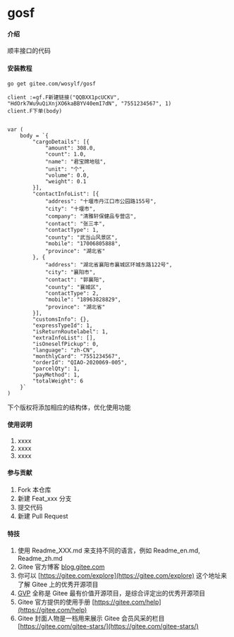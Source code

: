 # gosf

#### 介绍
顺丰接口的代码


#### 安装教程

```
go get gitee.com/wosylf/gosf

client :=gf.F新建链接("QQBXX1pcUCKV", "HdOrk7Wu9uQiXnjXO6kaBBYV40emI7dN", "7551234567", 1)
client.F下单(body)


var (
	body = `{
		"cargoDetails": [{
			"amount": 308.0,
			"count": 1.0,
			"name": "君宝牌地毯",
			"unit": "个",
			"volume": 0.0,
			"weight": 0.1
		}],
		"contactInfoList": [{
			"address": "十堰市丹江口市公园路155号",
			"city": "十堰市",
			"company": "清雅轩保健品专营店",
			"contact": "张三丰",
			"contactType": 1,
			"county": "武当山风景区",
			"mobile": "17006805888",
			"province": "湖北省"
		}, {
			"address": "湖北省襄阳市襄城区环城东路122号",
			"city": "襄阳市",
			"contact": "郭襄阳",
			"county": "襄城区",
			"contactType": 2,
			"mobile": "18963828829",
			"province": "湖北省"
		}],
		"customsInfo": {},
		"expressTypeId": 1,
		"isReturnRoutelabel": 1,
		"extraInfoList": [],
		"isOneselfPickup": 0,
		"language": "zh-CN",
		"monthlyCard": "7551234567",
		"orderId": "QIAO-2020069-005",
		"parcelQty": 1,
		"payMethod": 1,
		"totalWeight": 6
	}`
)

```
下个版权将添加相应的结构体，优化使用功能

#### 使用说明

1.  xxxx
2.  xxxx
3.  xxxx

#### 参与贡献

1.  Fork 本仓库
2.  新建 Feat_xxx 分支
3.  提交代码
4.  新建 Pull Request


#### 特技

1.  使用 Readme\_XXX.md 来支持不同的语言，例如 Readme\_en.md, Readme\_zh.md
2.  Gitee 官方博客 [blog.gitee.com](https://blog.gitee.com)
3.  你可以 [https://gitee.com/explore](https://gitee.com/explore) 这个地址来了解 Gitee 上的优秀开源项目
4.  [GVP](https://gitee.com/gvp) 全称是 Gitee 最有价值开源项目，是综合评定出的优秀开源项目
5.  Gitee 官方提供的使用手册 [https://gitee.com/help](https://gitee.com/help)
6.  Gitee 封面人物是一档用来展示 Gitee 会员风采的栏目 [https://gitee.com/gitee-stars/](https://gitee.com/gitee-stars/)
